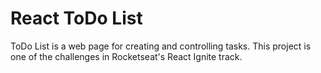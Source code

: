# React ToDo List
ToDo List is a web page for creating and controlling tasks.
This project is one of the challenges in Rocketseat's React Ignite track.


